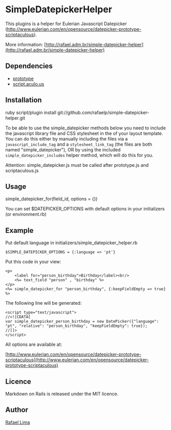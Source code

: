 SimpleDatepickerHelper
======================

This plugins is a helper for Eulerian Javascript Datepicker (http://www.eulerian.com/en/opensource/datepicker-prototype-scriptaculous).

More information: [http://rafael.adm.br/simple-datepicker-helper](http://rafael.adm.br/simple-datepicker-helper)

Dependencies
------------

* [prototype](http://prototypejs.org)
* [script.aculo.us](http://script.aculo.us)

Installation
-------------

ruby script/plugin install git://github.com/rafaelp/simple-datepicker-helper.git

To be able to use the simple_datepicker methods below you need to include the javascript library file and CSS stylesheet in the <head> of your layout template.
You can do this either by manually including the files via a `javascript_include_tag` and a `stylesheet_link_tag` (the files are both named "simple_datepicker"), OR by using the included `simple_datepicker_includes` helper method, which will do this for you.

Attention: simple_datepicker.js must be called after prototype.js and scriptaculous.js

Usage
------

simple_datepicker_for(field_id, options = {})

You can set $DATEPICKER_OPTIONS with default options in your initializers (or environment.rb)

Example
-------

Put default language in initializers/simple_datepicker_helper.rb
    
    $SIMPLE_DATEPICKER_OPTIONS = {:language => 'pt'}

Put this code in your view:

    <p>
	    <label for="person_birthday">Birthday</label><br/>
	    <%= text_field "person" , "birthday" %>
    </p>
    <%= simple_datepicker_for "person_birthday", {:keepFieldEmpty => true} %>

The following line will be generated:

    <script type="text/javascript">
    //<![CDATA[
    var simple_datepicker_person_birthday = new DatePicker({"language": "pt", "relative": "person_birthday", "keepFieldEmpty": true});
    //]]>
    </script>

All options are available at:

[http://www.eulerian.com/en/opensource/datepicker-prototype-scriptaculous](http://www.eulerian.com/en/opensource/datepicker-prototype-scriptaculous)

Licence
--------

Markdown on Rails is released under the MIT licence.

Author
-------

[Rafael Lima](http://rafael.adm.br)

